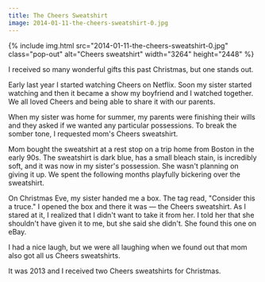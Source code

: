 ```yaml
---
title: The Cheers Sweatshirt
image: 2014-01-11-the-cheers-sweatshirt-0.jpg
---
```


<div class="photos">
{% include img.html src="2014-01-11-the-cheers-sweatshirt-0.jpg" class="pop-out" alt="Cheers sweatshirt" width="3264" height="2448" %}
</div>

I received so many wonderful gifts this past Christmas, but one stands out.

Early last year I started watching Cheers on Netflix. Soon my sister started watching and then it became a show my boyfriend and I watched together. We all loved Cheers and being able to share it with our parents.

When my sister was home for summer, my parents were finishing their wills and they asked if we wanted any particular possessions. To break the somber tone, I requested mom's Cheers sweatshirt.

Mom bought the sweatshirt at a rest stop on a trip home from Boston in the early 90s. The sweatshirt is dark blue, has a small bleach stain, is incredibly soft, and it was now in my sister's possession. She wasn't planning on giving it up. We spent the following months playfully bickering over the sweatshirt.

On Christmas Eve, my sister handed me a box. The tag read, "Consider this a truce." I opened the box and there it was &mdash; the Cheers sweatshirt. As I stared at it, I realized that I didn't want to take it from her. I told her that she shouldn't have given it to me, but she said she didn't. She found this one on eBay.

I had a nice laugh, but we were all laughing when we found out that mom also got all us Cheers sweatshirts.

It was 2013 and I received two Cheers sweatshirts for Christmas.
